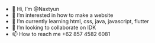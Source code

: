 - 👋 Hi, I’m @Naxtyun
- 👀 I’m interested in how to make a website 
- 🌱 I’m currently learning html, css, java, javascript, flutter 
- 💞️ I’m looking to collaborate on IDK
- 📫 How to reach me +62 857 4582 6081

<!---
Naxtyun/Naxtyun is a ✨ special ✨ repository because its `README.md` (this file) appears on your GitHub profile.
You can click the Preview link to take a look at your changes.
--->
